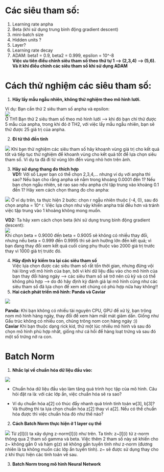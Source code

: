 # Các siêu tham số:
1. Learning rate anpha
2. Beta (khi sử dụng trung bình động gradient descent)
3. mini-batch size
4. Hidden units ?
5. Layer?
6. Learning rate decay
7. ADAM: beta1 = 0.9, beta2 = 0.999, epsilon = 10^-8  
**Việc ưu tiên điều chỉnh siêu tham số theo thứ tự 1 --> (2,3,4) --> (5,6). Và ít khi điều chỉnh các siêu tham số khi sử dụng ADAM**

# Cách thử nghiệm các siêu tham số:  
1. **Hãy lấy mẫu ngẫu nhiên, không thử nghiệm theo mô hình lưới.**   

Ví dụ: Bạn cần thử 2 siêu tham số anpha và epsilon:    
<img src ='https://i.imgur.com/4NlUe4w.jpg'>   
Ở TH1 Bạn thử 2 siêu tham số theo mô hình lưới --> khi đó bạn chỉ thử được 5 mẫu của anpha, trong khi đó ở TH2, với việc lấy mẫu ngẫu nhiên, bạn sẽ thử được 25 giá trị của anpha.   

2. **Đi từ thô đến tinh**   
<img src ='https://i.imgur.com/T0ULWV4.jpg'>   
Khi bạn thử nghiệm các siêu tham số hãy khoanh vùng giá trị cho kết quả tốt và tiếp tục thử nghiệm để khoanh vùng cho kết quả tốt để lựa chọn siêu tham số. Ví dụ ta đã đi từ vùng lớn đến vùng nhỏ hơn trên ảnh.  

3. **Hãy sử dụng thang đo thích hợp**   
**VD1:** Với số Layer bạn có thể chọn 2,3,4,... nhưng ví dụ với anpha thì sao? Nếu bạn cho rằng anpha sẽ nằm trong khoảng 0.0001 đến 1? Nếu bạn chọn ngẫu nhiên, sẽ rao sao nếu anpha chỉ tập trung vào khoảng 0.1 đến 1? Hãy xem cách chọn thang đo cho anpha:  
<img src ='https://i.imgur.com/SMLbGgC.jpg'>  
Ở ví dụ trên, ta thực hiện 2 bước: chọn r ngẫu nhiên thuộc (-4, 0), sau đó chọn anpha = 10^ r. Việc lựa chọn như vậy khiến anpha trải đều hơn và tránh việc tập trung vào 1 khoảng không mong muốn.   

**VD2:** Ta hãy xem cách chọn beta (khi sử dụng trung bình động gradient descent):   
<img src= 'https://i.imgur.com/d9HrOJ4.jpg'>   
Khi chọn beta = 0.9000 đến beta = 0.9005 sẽ không có nhiều thay đổi, nhưng nếu beta = 0.999 đến 0.9995 thì sẽ ảnh hưởng lớn đến kết quả; vì bạn đang thay đổi xem kết quả cuối cùng phụ thuộc vào 2000 giá trị trước thay vì 1000 giá trị trước đó.   

4. **Hãy định kỳ kiểm tra lại các siêu tham số**   
Việc lựa chọn được các siêu tham số rất tốn thời gian, nhưng đừng vội hài lòng với mô hình của bạn, bởi vì khi dữ liệu đầu vào cho mô hình của bạn thay đổi hàng ngày --> các siêu tham số sẽ trở nên cũ kỹ và có thể không phù hợp --> do đó hãy định kỳ đánh giá lại mô hình cũng như các siêu tham số đã lựa chọn để xem xét chúng có phù hợp nữa hay không!!    
5. **Hai cách phát triển mô hình: Panda và Caviar**
<img src = 'https://i.imgur.com/5zcR797.jpg'>   

**Panda:** Khi bạn không có nhiều tài nguyên CPU, GPU để xử lý, bạn trông nom mô hình hàng ngày, thay đổi để xem hàm mất mát giảm dần. Giống như Gấu trúc không có nhiều con, chúng trông nom con hàng ngày :))   
**Caviar** Khi bạn thuộc dạng rick kid, thử một lúc nhiều mô hình và sau đó chọn mô hình phù hợp nhất, giống như cá hồi để hàng loạt trứng và sau đó một số trứng nở ra con.  

# Batch Norm
1. **Nhắc lại về chuẩn hóa dữ liệu đầu vào:**
<img src ='https://i.imgur.com/xXV34ge.jpg'>   

- Chuẩn hóa dữ liệu đầu vào làm tăng quá trình học tập của mô hình. Câu hỏi đặt ra là: với các lớp ẩn, việc chuẩn hóa sẽ ra sao?  

- Ví dụ chuẩn hóa a[2] có thúc đẩy nhanh quá trình tính toán w[3], b[3]? Và thường thì ta lựa chọn chuẩn hóa z[2] thay vì a[2]. Nếu có thể chuẩn hóa được thì việc chuẩn hóa đó như thế nào?
2. **Cách Batch Norm thực hiện ở 1 layer cụ thể**
<img src ='https://i.imgur.com/680lu9y.jpg'>  
Từ z[l](i) ta xây dựng z-norm[l](i) như trên.   
Ta tính: z~[l](i) từ z-norm thông qua 2 tham số gamma và beta. Việc thêm 2 tham số này sẽ khiến cho z~ không gần 0 và hàm g(z) sẽ không gần tuyến tính như z-norm (đương nhiên là ta không muốn các lớp ẩn tuyến tính). z~ sẽ được sử dụng thay cho z khi thực hiện các tính toán về sau.

3. **Batch Norm trong mô hình Neural Network**




